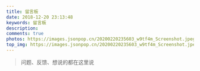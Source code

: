 ```yaml
---
title: 留言板
date: 2018-12-20 23:13:48
keywords: 留言板
description: 
comments: true
photos: https://images.jsonpop.cn/20200220235603_w9tf4m_Screenshot.jpeg
top_img: https://images.jsonpop.cn/20200220235603_w9tf4m_Screenshot.jpeg
---
```

> 问题、反馈、想说的都在这里说
<!-- {% raw %}
<div class="entry-content">
  <div class="poem-wrap">
    <div class="poem-border poem-left">
    </div>
    <div class="poem-border poem-right">
    </div>
    <h1>念两句诗</h1>
    <p id="poem">
    来时无奈珠帘隔，去时着尽东风力。</p>
    <p id="info">
    【清代】宋徵舆《忆秦娥·杨花》</p>
  </div>
</div>
{% endraw %} -->